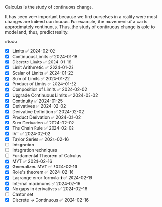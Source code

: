 Calculus is the study of continuous change.

It has been very important because we find ourselves in a reality were most changes are indeed continuous.
For example, the movement of a car is approximately continuous.
Thus, the study of continuous change is able to model and, thus, predict reality.

#todo 
- [x] Limits ✅ 2024-02-02
- [x] Continuous Limits ✅ 2024-01-18
- [x] Discrete Limits ✅ 2024-01-18
- [x] Limit Arithmetic ✅ 2024-01-23
- [x] Scalar of Limits ✅ 2024-01-22
- [x] Sum of Limits ✅ 2024-01-22
- [x] Product of Limits ✅ 2024-01-22
- [x] Composition of Limits ✅ 2024-02-02
- [x] Upgrade Continuous Limits ✅ 2024-02-02
- [x] Continuity ✅ 2024-01-25
- [x] Derivatives ✅ 2024-02-02
- [x] Derivative Definition ✅ 2024-02-02
- [x] Product Derivation ✅ 2024-02-02
- [x] Sum Derivation ✅ 2024-02-02
- [x] The Chain Rule ✅ 2024-02-02
- [x] IVT ✅ 2024-02-02
- [x] Taylor Series ✅ 2024-02-16
- [ ] Integration
- [ ] Integration techniques
- [ ] Fundamental Theorem of Calculus
- [x] MVT ✅ 2024-02-16
- [x] Generalized MVT ✅ 2024-02-16
- [x] Rolle's theorem ✅ 2024-02-16
- [x] Lagrange error formula ⏫ ✅ 2024-02-16
- [x] Internal maximums ✅ 2024-02-16
- [x] No gaps in derivatives ✅ 2024-02-16
- [ ] Cantor set
- [x] Discrete -> Continuous ✅ 2024-02-16